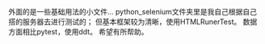 外面的是一些基础用法的小文件...
python_selenium文件夹里是我自己根据自己搭的服务器去进行测试的；
但基本框架较为清晰，使用HTMLRunerTest。
数据方面相比pytest，使用ddt。
希望有所帮助。
